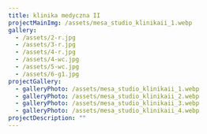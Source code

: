 ```yaml
---
title: klinika medyczna II
projectMainImg: /assets/mesa_studio_klinikaii_1.webp
gallery:
  - /assets/2-r.jpg
  - /assets/3-r.jpg
  - /assets/4-r.jpg
  - /assets/4-wc.jpg
  - /assets/5-wc.jpg
  - /assets/6-g1.jpg
projectGallery:
  - galleryPhoto: /assets/mesa_studio_klinikaii_1.webp
  - galleryPhoto: /assets/mesa_studio_klinikaii_2.webp
  - galleryPhoto: /assets/mesa_studio_klinikaii_3.webp
  - galleryPhoto: /assets/mesa_studio_klinikaii_4.webp
projectDescription: ""
---
```

